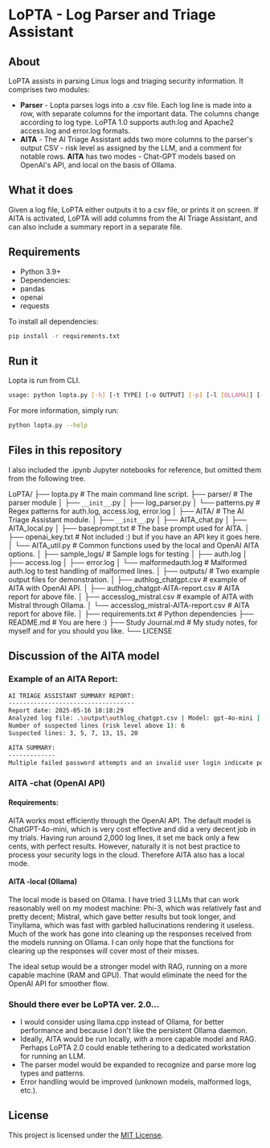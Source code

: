 # LoPTA - Log Parser and Triage Assistant

## About

LoPTA assists in parsing Linux logs and triaging security information. It comprises two modules:
* **Parser** - Lopta parses logs into a .csv file. Each log line is made into a row, with separate columns for the important data. The columns change according to log type. LoPTA 1.0 supports auth.log and Apache2 access.log and error.log formats.
* **AITA** - The AI Triage Assistant adds two more columns to the parser's output CSV - risk level as assigned by the LLM, and a comment for notable rows. **AITA** has two modes - Chat-GPT models based on OpenAI's API, and local on the basis of Ollama.

## What it does

Given a log file, LoPTA either outputs it to a csv file, or prints it on screen. If AITA is activated, LoPTA will add columns from the AI Triage Assistant, and can also include a summary report in a separate file.

## Requirements

* Python 3.9+
* Dependencies:
 * pandas
 * openai
 * requests

To install all dependencies:
```bash
pip install -r requirements.txt
```
## Run it

Lopta is run from CLI. 

```bash
usage: python lopta.py [-h] [-t TYPE] [-o OUTPUT] [-p] [-l [OLLAMA]] [-c [CHAT]] [-r] [-v] FILENAME
```

For more information, simply run:
```bash
python lopta.py --help
```
## Files in this repository

I also included the .ipynb Jupyter notebooks for reference, but omitted them from the following tree.

LoPTA/
├── lopta.py                        # The main command line script. 
├── parser/                           # The parser module
│   ├── `__init__`.py
│   ├── log_parser.py
│   └── patterns.py                 # Regex patterns for auth.log, access.log, error.log
│
├── AITA/                               # The AI Triage Assistant module.
│   ├── `__init__`.py
│   ├── AITA_chat.py
│   ├── AITA_local.py
│   ├── baseprompt.txt             # The base prompt used for AITA.
│   ├── openai_key.txt              # Not included :) but if you have an API key it goes here.
│   └── AITA_util.py                    # Common functions used by the local and OpenAI AITA options. 
│
├── sample_logs/                     # Sample logs for testing
│   ├── auth.log
│   ├── access.log
│   ├── error.log
│   └── malformedauth.log                 # Malformed auth.log to test handling of malformed lines.
│
├── outputs/                                        # Two example output files for demonstration.
│   ├── authlog_chatgpt.csv                          # example of AITA with OpenAI API.
│   ├── authlog_chatgpt-AITA-report.csv      # AITA report for above file.
│   ├── accesslog_mistral.csv                         # example of AITA with Mistral through Ollama.
│   └── accesslog_mistral-AITA-report.csv    # AITA report for above file.
│
├── requirements.txt                 # Python dependencies
├── README.md                        # You are here :)
├── Study Journal.md                # My study notes, for myself and for you should you like.
└── LICENSE


## Discussion of the AITA model

### Example of an AITA Report:

```bash
AI TRIAGE ASSISTANT SUMMARY REPORT:
-----------------------------------
Report date: 2025-05-16 10:18:29
Analyzed log file: .\output\authlog_chatgpt.csv | Model: gpt-4o-mini | Time to process: 4.2080 seconds
Number of suspected lines (risk level above 1): 6
Suspected lines: 3, 5, 7, 13, 15, 20

AITA SUMMARY:
-------------
Multiple failed password attempts and an invalid user login indicate potential unauthorized access attempts. Monitoring and further investigation are recommended to mitigate risks.
```
### AITA -chat (OpenAI API)

#### Requirements: 

AITA works most efficiently through the OpenAI API. The default model is ChatGPT-4o-mini, which is very cost effective and did a very decent job in my trials. Having run around 2,000 log lines, it set me back only a few cents, with perfect results. However, naturally it is not best practice to process your security logs in the cloud. Therefore AITA also has a local mode.
#### AITA -local (Ollama)

The local mode is based on Ollama. I have tried 3 LLMs that can work reasonably well on my modest machine: Phi-3, which was relatively fast and pretty decent; Mistral, which gave better results but took longer, and Tinyllama, which was fast with garbled hallucinations rendering it useless. Much of the work has gone into cleaning up the responses received from the models running on Ollama. I can only hope that the functions for clearing up the responses will cover most of their misses.

The ideal setup would be a stronger model with RAG, running on a more capable machine (RAM and GPU). That would eliminate the need for the OpenAI API for smoother flow.

### Should there ever be LoPTA ver. 2.0...

- I would consider using llama.cpp instead of Ollama, for better performance and because I don't like the persistent Ollama daemon.
- Ideally, AITA would be run locally, with a more capable model and RAG. Perhaps LoPTA 2.0 could enable tethering to a dedicated workstation for running an LLM.
- The parser model would be expanded to recognize and parse more log types and patterns.
- Error handling would be improved (unknown models, malformed logs, etc.).

## License

This project is licensed under the [MIT License](LICENSE).